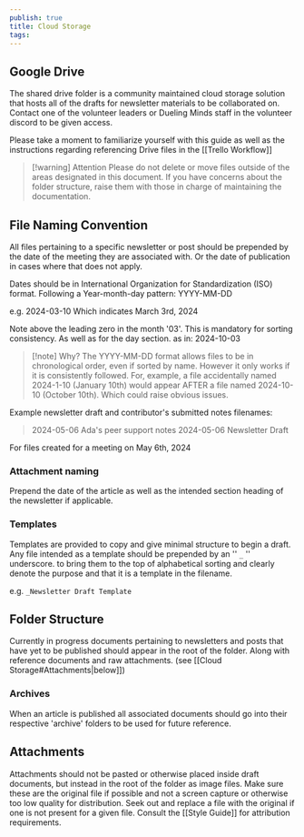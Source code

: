 ```yaml
---
publish: true
title: Cloud Storage
tags:
---
```

## Google Drive

The shared drive folder is a community maintained cloud storage solution that hosts all of the drafts for newsletter materials to be collaborated on. Contact one of the volunteer leaders or Dueling Minds staff in the volunteer discord to be given access.

Please take a moment to familiarize yourself with this guide as well as the instructions regarding referencing Drive files in the  [[Trello Workflow]] 

>[!warning] Attention
>Please do not delete or move files outside of the areas designated in this document. If you have concerns about the folder structure, raise them with those in charge of maintaining the documentation.

## File Naming Convention

All files pertaining to a specific newsletter or post should be prepended by the date of the meeting they are associated with. Or the date of publication in cases where that does not apply.

Dates should be in International Organization for Standardization (ISO) format. Following a Year-month-day pattern: YYYY-MM-DD

e.g. 2024-03-10 
Which indicates March 3rd, 2024

Note above the leading zero in the month '03'. This is mandatory for sorting consistency. As well as for the day section. as in: 2024-10-03 

>[!note] Why?
>The YYYY-MM-DD format allows files to be in chronological order, even if sorted by name. However it only works if it is consistently followed. For, example, a file accidentally named 2024-1-10  (January 10th) would appear AFTER a file named 2024-10-10 (October 10th). Which could raise obvious issues.

Example newsletter draft and contributor's submitted notes filenames:

>2024-05-06 Ada's peer support notes
>2024-05-06 Newsletter Draft

For files created for a meeting on May 6th, 2024

### Attachment naming

Prepend the date of the article as well as the intended section heading of the newsletter if applicable.

### Templates

Templates are provided to copy and give minimal structure to begin a draft. Any file intended as a template should be prepended by an '' `_` '' underscore. to bring them to the top of alphabetical sorting and clearly denote the purpose and that it is a template in the filename.

e.g. `_Newsletter Draft Template`

## Folder Structure

Currently in progress documents pertaining to newsletters and posts that have yet to be published should appear in the root of the folder. Along with reference documents and raw attachments. (see [[Cloud Storage#Attachments|below]]) 
### Archives

When an article is published all associated documents should go into their respective 'archive' folders to be used for future reference.

## Attachments

Attachments should not be pasted or otherwise placed inside draft documents, but instead in the root of the folder as image files. Make sure these are the original file if possible and not a screen capture or otherwise too low quality for distribution. Seek out and replace a file with the original if one is not present for a given file. Consult the [[Style Guide]] for attribution requirements.
